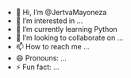 - 👋 Hi, I’m @JertvaMayoneza
- 👀 I’m interested in ...
- 🌱 I’m currently learning Python
- 💞️ I’m looking to collaborate on ...
- 📫 How to reach me ...
- 😄 Pronouns: ...
- ⚡ Fun fact: ...

<!---
JertvaMayoneza/JertvaMayoneza is a ✨ special ✨ repository because its `README.md` (this file) appears on your GitHub profile.
You can click the Preview link to take a look at your changes.
--->
